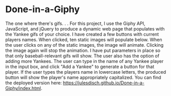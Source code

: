 # Done-in-a-Giphy
The one where there's gifs. . .
For this project, I use the Giphy API, JavaScript, and jQuery to produce a dynamic web page that populates with the Yankee gifs of your choice. 
I have created a few buttons with current players names. When clicked, ten static images will populate below.
When the user clicks on any of the static images, the image will animate. Clicking the image again will stop the animation.
I have put parameters in place so that only baseball-relevant gifs will show.
The user also has the option of adding more Yankees. 
The user can type in the name of any Yankee player in the input box, and click "Add a Yankee" to generate a button for that player. 
If the user types the players name in lowercase letters, the produced button will show the player's name appropriately capitalized.
You can find the deployed version here:
https://julesdisch.github.io/Done-in-a-Giphy/index.html.
